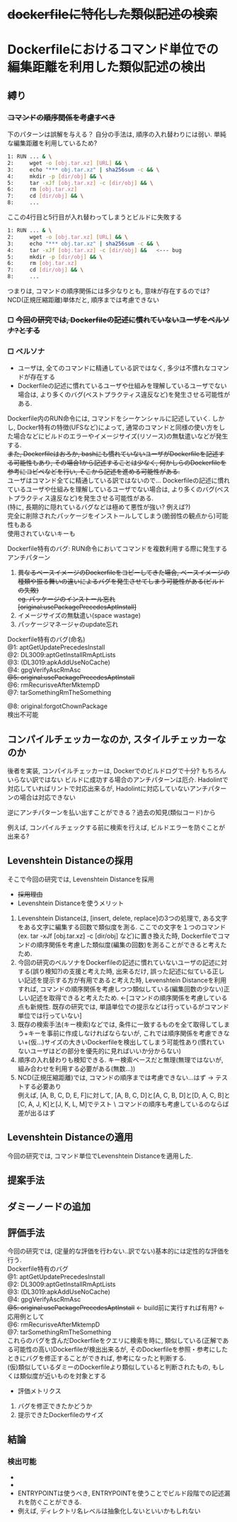 # ~~dockerfileに特化した類似記述の検索~~
# Dockerfileにおけるコマンド単位での編集距離を利用した類似記述の検出

## 縛り
### ~~コマンドの順序関係を考慮すべき~~
下のパターンは誤解を与える？
自分の手法は, 順序の入れ替わりには弱い. 単純な編集距離を利用しているため?
```bash
1: RUN ... & \
2:     wget -o [obj.tar.xz] [URL] && \
3:     echo "*** obj.tar.xz" | sha256sum -c && \
4:     mkdir -p [dir/obj] && \
5:     tar -xJf [obj.tar.xz] -c [dir/obj] && \
6:     rm [obj.tar.xz]
7:     cd [dir/obj] && \
8:     ...
```
ここの4行目と5行目が入れ替わってしまうとビルドに失敗する
```bash
1: RUN ... & \
2:     wget -o [obj.tar.xz] [URL] && \
3:     echo "*** obj.tar.xz" | sha256sum -c && \
4:     tar -xJf [obj.tar.xz] -c [dir/obj] &&   <--- bug
5:     mkdir -p [dir/obj] && \
6:     rm [obj.tar.xz]
7:     cd [dir/obj] && \
8:     ...
```
つまりは, コマンドの順序関係には多少なりとも, 意味が存在するのでは? \
NCD(正規圧縮距離)単体だと, 順序までは考慮できない 

### □ ~~今回の研究では, Dockerfileの記述に慣れていないユーザをペルソナ?とする~~ 
### □ ペルソナ
+ ユーザは, 全てのコマンドに精通している訳ではなく, 多少は不慣れなコマンドが存在する 
+ Dockerfileの記述に慣れているユーザや仕組みを理解しているユーザでない場合は, より多くのバグ(ベストプラクティス違反など)を発生させる可能性がある.

Dockerfile内のRUN命令には, コマンドをシーケンシャルに記述していく.
しかし, Docker特有の特徴(UFSなど)によって, 通常のコマンドと同様の使い方をした場合などにビルドのエラーやイメージサイズ(リソース)の無駄遣いなどが発生する. \
~~また, Dockerfileはおろか, bashにも慣れていないユーザがDockerfileを記述する可能性もあり, その場合1から記述することは少なく, 何かしらのDockerfileを参考にコピペなどを行い, そこから記述を進める可能性がある.~~ \
ユーザはコマンド全てに精通している訳ではないので...
Dockerfileの記述に慣れているユーザや仕組みを理解しているユーザでない場合は, より多くのバグ(ベストプラクティス違反など)を発生させる可能性がある. \
(特に, 長期的に隠れているバグなどは極めて悪性が強い? 例えば?) \
完全に削除されたパッケージをインストールしてしまう(脆弱性の観点から)可能性もある \
使用されていないキーも


Dockerfile特有のバグ: RUN命令においてコマンドを複数利用する際に発生するアンチパターン
1. ~~異なるベースイメージのDockerfileをコピーしてきた場合, ベースイメージの種類や振る舞いの違いによるバグを発生させてしまう可能性がある(ビルドの失敗)~~\
~~eg. パッケージのインストール忘れ[original:usePackagePrecedesAptInstall]~~
2. イメージサイズの無駄遣い(space wastage)
3. パッケージマネージャのupdate忘れ

Dockerfile特有のバグ(命名) \
@1: aptGetUpdatePrecedesInstall \
@2: DL3009:aptGetInstallRmAptLists \
@3: (DL3019:apkAddUseNoCache) \
@4: gpgVerifyAscRmAsc \
~~@5: original:usePackagePrecedesAptInstall~~\
@6: rmRecurisveAfterMktempD \
@7: tarSomethingRmTheSomething

@8: original:forgotChownPackage \
検出不可能 


## コンパイルチェッカーなのか, スタイルチェッカーなのか
後者を実装, コンパイルチェッカーは, Dockerでのビルドログで十分? もちろんいらない訳ではない
ビルドに成功する場合のアンチパターンは厄介. Hadolintで対応していればリントで対応出来るが, Hadolintに対応していないアンチパターンの場合は対応できない

逆にアンチパターンを払い出すことができる？過去の知見(類似コード)から

例えば, コンパイルチェックする前に検索を行えば, ビルドエラーを防ぐことが出来る?


## Levenshtein Distanceの採用
そこで今回の研究では, Levenshtein Distanceを採用 
* ~~採用理由~~
* Levenshtein Distanceを使うメリット
1. Levenshtein Distanceは, [insert, delete, replace]の3つの処理で, ある文字をある文字に編集する回数で類似度を測る. ここでの文字を１つのコマンド(ex. tar -xJf [obj.tar.xz] -c [dir/obj] など)に置き換えた時, Dockerfileでコマンドの順序関係を考慮した類似度(編集の回数)を測ることができると考えたため. 
2. 今回の研究のペルソナをDockerfileの記述に慣れていないユーザの記述に対する(誤り検知?)の支援と考えた時, 出来るだけ, 誤った記述に似ている正しい記述を提示する方が有用であると考えた時, Levenshtein Distanceを利用すれば, コマンドの順序関係を考慮しつつ類似している(編集回数の少ない)正しい記述を取得できると考えたため. <-[コマンドの順序関係を考慮している点も新規性. 既存の研究では, 単語単位での提示などは行っているがコマンド単位では行っていない]
3. 既存の検索手法(キー検索)などでは, 条件に一致するものを全て取得してしまう+キーを事前に作成しなければならないが, これでは順序関係を考慮できない+(仮...)サイズの大きいDockerfileを検出してしまう可能性あり(慣れていないユーザはどの部分を優先的に見ればいいか分からない)
4. 順序の入れ替わりも検知できる. キー検索ベースだと無理(無理ではないが, 組み合わせを利用する必要がある(無数...))
5. NCD(正規圧縮距離)では, コマンドの順序までは考慮できない...はず -> テストする必要あり \
例えば, [A, B, C, D, E, F]に対して, [A, B, C, D]と[A, C, B, D]と[D, A, C, B]と[C, A, J, K]と[J, K, L, M]でテスト \ コマンドの順序も考慮しているのならば差が出るはず


## Levenshtein Distanceの適用
今回の研究では, コマンド単位でLevenshtein Distanceを適用した. 

## 提案手法


## ダミーノードの追加

## 評価手法
今回の研究では, (定量的な評価を行わない..訳でない)基本的には定性的な評価を行う. \
Dockerfile特有のバグ \
@1: aptGetUpdatePrecedesInstall \
@2: DL3009:aptGetInstallRmAptLists \
@3: (DL3019:apkAddUseNoCache) \
@4: gpgVerifyAscRmAsc \
~~@5: original:usePackagePrecedesAptInstall~~  <- build前に実行すれば有用? <- 応用例として \
@6: rmRecurisveAfterMktempD \
@7: tarSomethingRmTheSomething \
これらのバグを含んだDockerfileをクエリに検索を時に, 類似している(正解である可能性の高い)Dockerfileが検出出来るが, そのDockerfileを参照・参考にしたときにバグを修正することができれば, 参考になったと判断する. \
(仮)類似しているダミーのDockerfileより類似していると判断されたもの, もしくは類似度が近いものを対象とする
* 評価メトリクス
1. バグを修正できたかどうか
2. 提示できたDockerfileのサイズ



## 結論
### 検出可能
*
*
* ENTRYPOINTは使うべき, ENTRYPOINTを使うことでビルド段階での記述漏れを防ぐことができる.
* 例えば, ディレクトリ名レベルは抽象化しないといいかもしれない